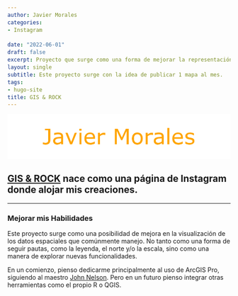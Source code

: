 ```yaml
---
author: Javier Morales
categories:
- Instagram

date: "2022-06-01"
draft: false
excerpt: Proyecto que surge como una forma de mejorar la representación y conocimiento espacial.
layout: single
subtitle: Este proyecto surge con la idea de publicar 1 mapa al mes.
tags:
- hugo-site
title: GIS & ROCK
---
```


![Tachyons Logo Script](tachyons-logo-script.png)

## [GIS & ROCK](https://www.instagram.com/gis.rock/) nace como una página de Instagram donde alojar mis creaciones.

---

### Mejorar mis Habilidades

Este proyecto surge como una posibilidad de mejora en la visualización de los
datos espaciales que comúnmente manejo. No tanto como una forma de seguir
pautas, como la leyenda, el norte y/o la escala, sino como una manera de explorar
nuevas funcionalidades.

En un comienzo, pienso dedicarme principalmente al uso de ArcGIS Pro, siguiendo
al maestro [John Nelson](https://twitter.com/John_M_Nelson?ref_src=twsrc%5Egoogle%7Ctwcamp%5Eserp%7Ctwgr%5Eauthor).
Pero en un futuro pienso integrar otras herramientas como el propio R o QGIS.



